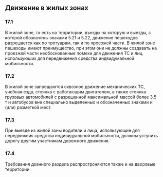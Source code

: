 ## Движение в жилых зонах

### 17.1
В жилой зоне, то есть на территории, въезды на которую и выезды, с которой обозначены знаками
5.21 и 5.22, движение пешеходов разрешается как по тротуарам, так и по проезжей части. В
жилой зоне пешеходы имеют преимущество, при этом они не должны создавать на проезжей
части необоснованные помехи для движения ТС и лиц, используюших для передвижения средства
индвидумальной мобильности.

### 17.2
В жилой зоне запрещаются сквозное движение механических ТС, учебная езда, стоянка с
работающим двигателем, а также стоянка грузовых автомобилей с разрешенной максимальной
массой более 3,5 т и автобусов вне специально выделенных и обозначенных знаками и
(или) разметкой мест.

### 17.3
При выезде из жилой зоны водители и лица, использующие для передвижеия средства
индивидуальной мобильности, должны уступить дорогу другим участникам дорожного движения.

### 17.4
Требования доанного раздела распростроняются также и на дворовые территории.
